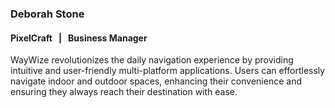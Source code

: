 ### Deborah Stone

#### PixelCraft &nbsp; | &nbsp; Business Manager

WayWize revolutionizes the daily navigation experience by providing intuitive and user-friendly multi-platform applications. Users can effortlessly navigate indoor and outdoor spaces, enhancing their convenience and ensuring they always reach their destination with ease.